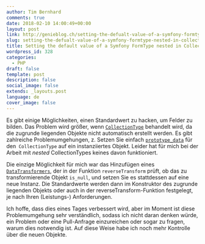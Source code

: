 ```yaml
---
author: Tim Bernhard
comments: true
date: 2018-02-10 14:00:49+00:00
layout: post
link: http://genieblog.ch/setting-the-defualt-value-of-a-symfony-formtype-nested-in-collectiontype/
slug: setting-the-defualt-value-of-a-symfony-formtype-nested-in-collectiontype
title: Setting the default value of a Symfony FormType nested in CollectionType
wordpress_id: 328
categories:
  - PHP
draft: false
template: post
description: false
social_image: false
extends: _layouts.post
language: de
cover_image: false
---
```


Es gibt einige Möglichkeiten, einen Standardwert zu hacken, um Felder zu bilden.
Das Problem wird größer, wenn [`CollectionType`](https://symfony.com/doc/current/reference/forms/types/collection.html) behandelt wird, da die zugrunde liegenden Objekte nicht automatisch erstellt werden.
Es gibt zahlreiche Problemumgehungen, z.
Setzen Sie einfach [`prototype_data`](https://symfony.com/doc/current/reference/forms/types/collection.html#prototype-data) für den` CollectionType` auf ein instanziiertes Objekt.
Leider hat für mich bei der Arbeit mit _nested_ CollectionTypes keines davon funktioniert.

Die einzige Möglichkeit für mich war das Hinzufügen eines [`DataTransformers`](https://symfony.com/doc/current/form/data_transformers.html), der in der Funktion `reverseTransform` prüft, ob das zu transformierende Objekt `is_null`, und setzen Sie es stattdessen auf eine neue Instanz.
Die Standardwerte werden dann im Konstruktor des zugrunde liegenden Objekts oder auch in der reverseTransform-Funktion festgelegt, je nach Ihren (Leistungs-) Anforderungen.

Ich hoffe, dass dies eines Tages verbessert wird, aber im Moment ist diese Problemumgehung sehr verständlich, sodass ich nicht daran denken würde, ein Problem oder eine Pull-Anfrage einzureichen oder sogar zu fragen, warum dies notwendig ist.
Auf diese Weise habe ich noch mehr Kontrolle über die neuen Objekte.
